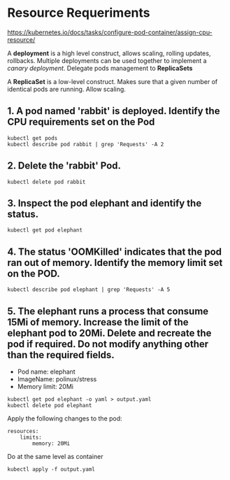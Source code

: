 # Resource Requeriments

https://kubernetes.io/docs/tasks/configure-pod-container/assign-cpu-resource/

A **deployment** is a high level construct, allows scaling, rolling updates, rollbacks. Multiple deployments can be used together to implement a *canary deployment*. Delegate pods management to **ReplicaSets**

A **ReplicaSet** is a low-level construct. Makes sure that a given number of identical pods are running. Allow scaling.


## 1. A pod named 'rabbit' is deployed. Identify the CPU requirements set on the Pod

```
kubectl get pods
kubectl describe pod rabbit | grep 'Requests' -A 2
```

## 2. Delete the 'rabbit' Pod.

`kubectl delete pod rabbit`

## 3. Inspect the pod elephant and identify the status.

`kubectl get pod elephant`

## 4. The status 'OOMKilled' indicates that the pod ran out of memory. Identify the memory limit set on the POD.

```
kubectl describe pod elephant | grep 'Requests' -A 5
```

## 5. The elephant runs a process that consume 15Mi of memory. Increase the limit of the elephant pod to 20Mi. Delete and recreate the pod if required. Do not modify anything other than the required fields.

* Pod name: elephant
* ImageName: polinux/stress
* Memory limit: 20Mi

```
kubectl get pod elephant -o yaml > output.yaml
kubectl delete pod elephant
```

Apply the following changes to the pod:

```
resources:
    limits:
        memory: 20Mi
```

Do at the same level as container

`kubectl apply -f output.yaml`